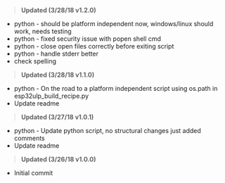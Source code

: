 ><b>Updated (3/28/18 v1.2.0)</b><br>
* python - should be platform independent now, windows/linux should work, needs testing<br>
* python - fixed security issue with popen shell cmd<br>
* python - close open files correctly before exiting script<br>
* python - handle stderr better<br>
* check spelling<br>

><b>Updated (3/28/18 v1.1.0)</b><br>
* python - On the road to a platform independent script using os.path in esp32ulp_build_recipe.py<br>
* Update readme<br>

><b>Updated (3/27/18 v1.0.1)</b><br>
* python - Update python script, no structural changes just added comments<br>
* Update readme<br>

><b>Updated (3/26/18 v1.0.0)</b><br>
* Initial commit<br>
